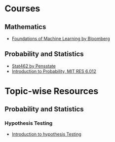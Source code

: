 # Courses
## Mathematics
- [Foundations of Machine Learning by Bloomberg](https://bloomberg.github.io/foml/#home)

## Probability and Statistics
- [Stat462 by Pensstate](https://online.stat.psu.edu/stat462/)
- [Introduction to Probability, MIT RES 6.012](https://www.youtube.com/playlist?list=PLUl4u3cNGP60hI9ATjSFgLZpbNJ7myAg6)

# Topic-wise Resources
## Probability and Statistics
### Hypothesis Testing
- [Introduction to hypothesis Testing](https://www.sagepub.com/sites/default/files/upm-binaries/40007_Chapter8.pdf)
